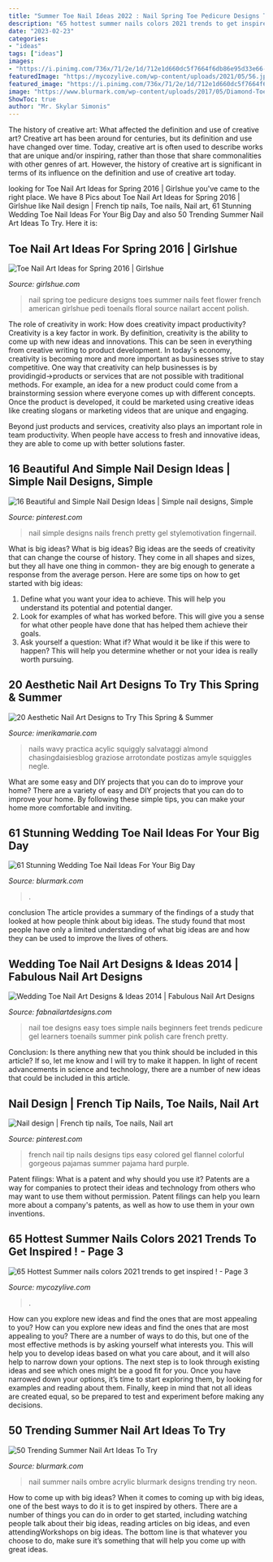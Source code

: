 ```yaml
---
title: "Summer Toe Nail Ideas 2022 : Nail Spring Toe Pedicure Designs Toes Summer Nails Feet Flower French American Girlshue Pedi Toenails Floral Source Nailart Accent Polish"
description: "65 hottest summer nails colors 2021 trends to get inspired !"
date: "2023-02-23"
categories:
- "ideas"
tags: ["ideas"]
images:
- "https://i.pinimg.com/736x/71/2e/1d/712e1d660dc5f7664f6db86e95d33e66--gorgeous-nails-pretty-nails.jpg"
featuredImage: "https://mycozylive.com/wp-content/uploads/2021/05/56.jpg"
featured_image: "https://i.pinimg.com/736x/71/2e/1d/712e1d660dc5f7664f6db86e95d33e66--gorgeous-nails-pretty-nails.jpg"
image: "https://www.blurmark.com/wp-content/uploads/2017/05/Diamond-Toe-Nails.jpg"
ShowToc: true
author: "Mr. Skylar Simonis"
---
```



The history of creative art: What affected the definition and use of creative art?
Creative art has been around for centuries, but its definition and use have changed over time. Today, creative art is often used to describe works that are unique and/or inspiring, rather than those that share commonalities with other genres of art. However, the history of creative art is significant in terms of its influence on the definition and use of creative art today.

	

		
looking for Toe Nail Art Ideas for Spring 2016 | Girlshue you've came to the right place. We have 8 Pics about Toe Nail Art Ideas for Spring 2016 | Girlshue like Nail design | French tip nails, Toe nails, Nail art, 61 Stunning Wedding Toe Nail Ideas For Your Big Day and also 50 Trending Summer Nail Art Ideas To Try. Here it is:
		
    
## Toe Nail Art Ideas For Spring 2016 | Girlshue

<img loading=lazy src="https://www.girlshue.com/wp-content/uploads/2016/04/Toe-Nail-Art-Ideas-for-Spring-2016-5.jpg" onerror="this.onerror=null;this.src='https://tse1.mm.bing.net/th?id=OIP.24zdpEEKF_q5JUAHVILgTgHaH6&amp;pid=15.1';" alt="Toe Nail Art Ideas for Spring 2016 | Girlshue">

_Source: girlshue.com_

>nail spring toe pedicure designs toes summer nails feet flower french american girlshue pedi toenails floral source nailart accent polish. 

	

The role of creativity in work: How does creativity impact productivity?
Creativity is a key factor in work. By definition, creativity is the ability to come up with new ideas and innovations. This can be seen in everything from creative writing to product development. In today's economy, creativity is becoming more and more important as businesses strive to stay competitive.
One way that creativity can help businesses is by providingid→products or services that are not possible with traditional methods. For example, an idea for a new product could come from a brainstorming session where everyone comes up with different concepts. Once the product is developed, it could be marketed using creative ideas like creating slogans or marketing videos that are unique and engaging.

Beyond just products and services, creativity also plays an important role in team productivity. When people have access to fresh and innovative ideas, they are able to come up with better solutions faster.

    
## 16 Beautiful And Simple Nail Design Ideas | Simple Nail Designs, Simple

<img loading=lazy src="https://i.pinimg.com/736x/9a/57/67/9a5767aa0ad48654c51aceadf19be2bf--french-nail-designs-simple-nail-designs.jpg" onerror="this.onerror=null;this.src='https://tse3.mm.bing.net/th?id=OIP.cAV8QKthakzsSoR1cAoMdgHaJ3&amp;pid=15.1';" alt="16 Beautiful and Simple Nail Design Ideas | Simple nail designs, Simple">

_Source: pinterest.com_

>nail simple designs nails french pretty gel stylemotivation fingernail. 

	

What is big ideas?
What is big ideas? Big ideas are the seeds of creativity that can change the course of history. They come in all shapes and sizes, but they all have one thing in common- they are big enough to generate a response from the average person. Here are some tips on how to get started with big ideas: 
1. Define what you want your idea to achieve. This will help you understand its potential and potential danger. 
2. Look for examples of what has worked before. This will give you a sense for what other people have done that has helped them achieve their goals. 
3. Ask yourself a question: What if? What would it be like if this were to happen? This will help you determine whether or not your idea is really worth pursuing. 

    
## 20 Aesthetic Nail Art Designs To Try This Spring &amp; Summer

<img loading=lazy src="https://imerikamarie.com/wp-content/uploads/2021/04/9.jpg" onerror="this.onerror=null;this.src='https://tse3.mm.bing.net/th?id=OIP.KHJX-TI6rGIm9m_0p3_uywHaLH&amp;pid=15.1';" alt="20 Aesthetic Nail Art Designs to Try This Spring &amp; Summer">

_Source: imerikamarie.com_

>nails wavy practica acylic squiggly salvataggi almond chasingdaisiesblog graziose arrotondate postizas amyle squiggles negle. 

	

What are some easy and DIY projects that you can do to improve your home?
There are a variety of easy and DIY projects that you can do to improve your home. By following these simple tips, you can make your home more comfortable and inviting.

    
## 61 Stunning Wedding Toe Nail Ideas For Your Big Day

<img loading=lazy src="https://www.blurmark.com/wp-content/uploads/2017/05/Diamond-Toe-Nails.jpg" onerror="this.onerror=null;this.src='https://tse2.mm.bing.net/th?id=OIP.gdywgPhgNaQFl7-r-jNsOQHaE8&amp;pid=15.1';" alt="61 Stunning Wedding Toe Nail Ideas For Your Big Day">

_Source: blurmark.com_

>. 

	

conclusion
The article provides a summary of the findings of a study that looked at how people think about big ideas. The study found that most people have only a limited understanding of what big ideas are and how they can be used to improve the lives of others.

    
## Wedding Toe Nail Art Designs &amp; Ideas 2014 | Fabulous Nail Art Designs

<img loading=lazy src="http://fabnailartdesigns.com/wp-content/uploads/2014/02/Wedding-Toe-Nail-Art-Designs-Ideas-2014-6.jpg" onerror="this.onerror=null;this.src='https://tse3.mm.bing.net/th?id=OIP.wplm6AGx0Z8kl34wm5BJnAHaJ6&amp;pid=15.1';" alt="Wedding Toe Nail Art Designs &amp; Ideas 2014 | Fabulous Nail Art Designs">

_Source: fabnailartdesigns.com_

>nail toe designs easy toes simple nails beginners feet trends pedicure gel learners toenails summer pink polish care french pretty. 

	

Conclusion: Is there anything new that you think should be included in this article? If so, let me know and I will try to make it happen.
In light of recent advancements in science and technology, there are a number of new ideas that could be included in this article.

    
## Nail Design | French Tip Nails, Toe Nails, Nail Art

<img loading=lazy src="https://i.pinimg.com/736x/71/2e/1d/712e1d660dc5f7664f6db86e95d33e66--gorgeous-nails-pretty-nails.jpg" onerror="this.onerror=null;this.src='https://tse2.mm.bing.net/th?id=OIP.c4SjQCmYQ4emuhscNaMOsgHaJ4&amp;pid=15.1';" alt="Nail design | French tip nails, Toe nails, Nail art">

_Source: pinterest.com_

>french nail tip nails designs tips easy colored gel flannel colorful gorgeous pajamas summer pajama hard purple. 

	

Patent filings: What is a patent and why should you use it?
Patents are a way for companies to protect their ideas and technology from others who may want to use them without permission. Patent filings can help you learn more about a company's patents, as well as how to use them in your own inventions.

    
## 65 Hottest Summer Nails Colors 2021 Trends To Get Inspired ! - Page 3

<img loading=lazy src="https://mycozylive.com/wp-content/uploads/2021/05/56.jpg" onerror="this.onerror=null;this.src='https://tse3.mm.bing.net/th?id=OIP.ajINWo6rMHiOsg1NjpyHmgHaLH&amp;pid=15.1';" alt="65 Hottest Summer nails colors 2021 trends to get inspired ! - Page 3">

_Source: mycozylive.com_

>. 

	

How can you explore new ideas and find the ones that are most appealing to you?
How can you explore new ideas and find the ones that are most appealing to you? There are a number of ways to do this, but one of the most effective methods is by asking yourself what interests you. This will help you to develop ideas based on what you care about, and it will also help to narrow down your options. The next step is to look through existing ideas and see which ones might be a good fit for you. Once you have narrowed down your options, it’s time to start exploring them, by looking for examples and reading about them. Finally, keep in mind that not all ideas are created equal, so be prepared to test and experiment before making any decisions.

    
## 50 Trending Summer Nail Art Ideas To Try

<img loading=lazy src="https://www.blurmark.com/wp-content/uploads/2017/04/Ombre-Nails.jpg" onerror="this.onerror=null;this.src='https://tse4.mm.bing.net/th?id=OIP.zVLKlqU4FgDSTAMrq2ZpEwHaHa&amp;pid=15.1';" alt="50 Trending Summer Nail Art Ideas To Try">

_Source: blurmark.com_

>nail summer nails ombre acrylic blurmark designs trending try neon. 

	

How to come up with big ideas?
When it comes to coming up with big ideas, one of the best ways to do it is to get inspired by others. There are a number of things you can do in order to get started, including watching people talk about their big ideas, reading articles on big ideas, and even attendingWorkshops on big ideas. The bottom line is that whatever you choose to do, make sure it’s something that will help you come up with great ideas.

